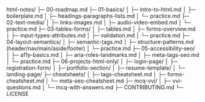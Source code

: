 html-notes/
├─ 00-roadmap.md
├─ 01-basics/
│  ├─ intro-to-html.md
│  ├─ boilerplate.md
│  ├─ headings-paragraphs-lists.md
│  └─ practice.md
├─ 02-text-media/
│  ├─ links-images.md
│  ├─ audio-video-embed.md
│  └─ practice.md
├─ 03-tables-forms/
│  ├─ tables.md
│  ├─ forms-overview.md
│  ├─ input-types-attributes.md
│  ├─ validation.md
│  └─ practice.md
├─ 04-layout-semantics/
│  ├─ semantic-tags.md
│  ├─ structure-patterns.md (header/nav/main/aside/footer)
│  └─ practice.md
├─ 05-accessibility-seo/
│  ├─ a11y-basics.md
│  ├─ aria-roles-landmarks.md
│  ├─ meta-tags-seo.md
│  └─ practice.md
├─ 06-projects-html-only/
│  ├─ login-page/
│  ├─ registration-form/
│  ├─ portfolio-section/
│  ├─ resume-template/
│  └─ landing-page/
├─ cheatsheets/
│  ├─ tags-cheatsheet.md
│  ├─ forms-cheatsheet.md
│  └─ meta-seo-cheatsheet.md
├─ mcq-vvi/
│  ├─ vvi-questions.md
│  └─ mcq-with-answers.md
├─ CONTRIBUTING.md
└─ LICENSE
